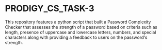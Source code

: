 # PRODIGY_CS_TASK-3
This repository features a python script that built a Password Complexity Checker that assesses the strength of a password based on criteria such as length, presence of uppercase and lowercase letters, numbers, and special characters along with providing a feedback to users on the password's strength.
